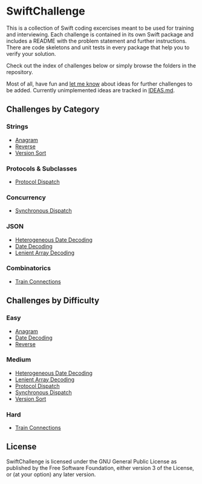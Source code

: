 SwiftChallenge
==============

This is a collection of Swift coding excercises meant to be used for training
and interviewing. Each challenge is contained in its own Swift package and
includes a README with the problem statement and further instructions. There are
code skeletons and unit tests in every package that help you to verify your
solution.

Check out the index of challenges below or simply browse the folders in the
repository.

Most of all, have fun and [let me know] about ideas for further challenges to be
added. Currently unimplemented ideas are tracked in [IDEAS.md].

Challenges by Category
----------------------

### Strings

-   [Anagram]
-   [Reverse]
-   [Version Sort]

### Protocols & Subclasses

-   [Protocol Dispatch]

### Concurrency

-   [Synchronous Dispatch]

### JSON

-   [Heterogeneous Date Decoding]
-   [Date Decoding]
-   [Lenient Array Decoding]

### Combinatorics

-   [Train Connections]

Challenges by Difficulty
------------------------

### Easy

-   [Anagram]
-   [Date Decoding]
-   [Reverse]

### Medium

-   [Heterogeneous Date Decoding]
-   [Lenient Array Decoding]
-   [Protocol Dispatch]
-   [Synchronous Dispatch]
-   [Version Sort]

### Hard

-   [Train Connections]

License
-------

SwiftChallenge is licensed under the GNU General Public License as published by
the Free Software Foundation, either version 3 of the License, or (at your
option) any later version.

  [let me know]: mailto:n0-0ne+swiftchallenge@mailbox.org
  [IDEAS.md]: IDEAS.md
  [Anagram]: Strings/Anagram
  [Reverse]: Strings/Reverse
  [Version Sort]: Strings/VersionSort
  [Protocol Dispatch]: Protocols%20&%20Subclasses/ProtocolDispatch
  [Synchronous Dispatch]: Concurrency/SynchronousDispatch
  [Heterogeneous Date Decoding]: JSON/HeterogeneousDateDecoding
  [Date Decoding]: JSON/DateDecoding
  [Lenient Array Decoding]: JSON/LenientArrayDecoding
  [Train Connections]: Combinatorics/TrainConnections
